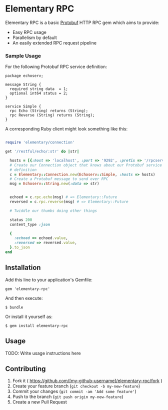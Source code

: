 # Elementary RPC

Elementary RPC is a basic
[Protobuf](https://developers.google.com/protocol-buffers/docs/overview) HTTP
RPC gem which aims to provide:

 * Easy RPC usage
 * Parallelism by default
 * An easily extended RPC request pipeline

### Sample Usage

For the following Protobuf RPC service definition:

```
package echoserv;

message String {
  required string data  = 1;
  optional int64 status = 2;
}

service Simple {
  rpc Echo (String) returns (String);
  rpc Reverse (String) returns (String);
}
```

A corresponding Ruby client might look something like this:

```ruby

require 'elementary/connection'

get '/restful/echo/:str' do |str|

  hosts = [{:host => 'localhost', :port => '9292', :prefix => '/rpcserv'}]
  # Create our Connection object that knows about our Protobuf service
  # definition
  c = Elementary::Connection.new(Echoserv::Simple, :hosts => hosts)
  # Create a Protobuf message to send over RPC
  msg = Echoserv::String.new(:data => str)


  echoed = c.rpc.echo(msg) # => Elementary::Future
  reversed = c.rpc.reverse(msg) # => Elementary::Future

  # Twiddle our thumbs doing other things

  status 200
  content_type :json

  {
    :echoed => echoed.value,
    :reversed => reversed.value,
  }.to_json
end
```

## Installation

Add this line to your application's Gemfile:

    gem 'elementary-rpc'

And then execute:

    $ bundle

Or install it yourself as:

    $ gem install elementary-rpc

## Usage

TODO: Write usage instructions here

## Contributing

1. Fork it ( https://github.com/[my-github-username]/elementary-rpc/fork )
2. Create your feature branch (`git checkout -b my-new-feature`)
3. Commit your changes (`git commit -am 'Add some feature'`)
4. Push to the branch (`git push origin my-new-feature`)
5. Create a new Pull Request
